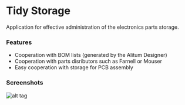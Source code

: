 # Tidy Storage
Application for effective administration of the electronics parts storage.
### Features
- Cooperation with BOM lists (generated by the Alitum Designer)
- Cooperation with parts disributors such as Farnell or Mouser
- Easy cooperation with storage for PCB assembly
 

### Screenshots
![alt tag](http://img.micovo.cz/tidystorage3.gif)
